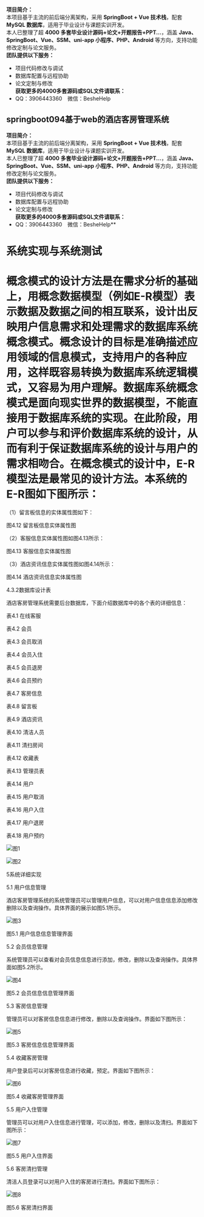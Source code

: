 **项目简介：**  
本项目基于主流的前后端分离架构，采用 **SpringBoot + Vue 技术栈**，配套 **MySQL 数据库**，适用于毕业设计与课题实训开发。  
本人已整理了超 **4000 多套毕业设计源码+论文+开题报告+PPT...**，涵盖 **Java、SpringBoot、Vue、SSM、uni-app 小程序、PHP、Android** 等方向，支持功能修改定制与论文服务。  
**团队提供以下服务：**  
- 项目代码修改与调试  
- 数据库配置与远程协助  
- 论文定制与修改  
**获取更多的4000多套源码或SQL文件请联系：**  
- QQ：3906443360 微信：BesheHelp


## springboot094基于web的酒店客房管理系统

**项目简介：**  
本项目基于主流的前后端分离架构，采用 **SpringBoot + Vue 技术栈**，配套 **MySQL 数据库**，适用于毕业设计与课题实训开发。  
本人已整理了超 **4000 多套毕业设计源码+论文+开题报告+PPT...**，涵盖 **Java、SpringBoot、Vue、SSM、uni-app 小程序、PHP、Android** 等方向，支持功能修改定制与论文服务。  
**团队提供以下服务：**  
- 项目代码修改与调试  
- 数据库配置与远程协助  
- 论文定制与修改  
**获取更多的4000多套源码或SQL文件请联系：**  
- QQ：3906443360 微信：BesheHelp**


# 系统实现与系统测试

# 概念模式的设计方法是在需求分析的基础上，用概念数据模型（例如E-R模型）表示数据及数据之间的相互联系，设计出反映用户信息需求和处理需求的数据库系统概念模式。概念设计的目标是准确描述应用领域的信息模式，支持用户的各种应用，这样既容易转换为数据库系统逻辑模式，又容易为用户理解。数据库系统概念模式是面向现实世界的数据模型，不能直接用于数据库系统的实现。在此阶段，用户可以参与和评价数据库系统的设计，从而有利于保证数据库系统的设计与用户的需求相吻合。在概念模式的设计中，E-R模型法是最常见的设计方法。本系统的E-R图如下图所示：

（1）留言板信息的实体属性图如下：

图4.12  留言板信息实体属性图

（2）客服信息实体属性图如图4.13所示：

图4.13  客服信息实体属性图

（3）酒店资讯信息实体属性图如图4.14所示：

图4.14 酒店资讯信息实体属性图

4.3.2数据库设计表

酒店客房管理系统需要后台数据库，下面介绍数据库中的各个表的详细信息：

表4.1 在线客服

表4.2 会员

表4.3 会员取消

表4.4 会员入住

表4.5 会员退房

表4.6 会员预约

表4.7 客房信息

表4.8 留言板

表4.9 酒店资讯

表4.10 清洁人员

表4.11 清扫房间

表4.12 收藏表

表4.13 管理员表

表4.14 用户

表4.15 用户取消

表4.16 用户入住

表4.17 用户退房

表4.18 用户预约

![图1](images/image_0.gif)

![图2](images/image_1.gif)

5系统详细实现

5.1 用户信息管理

酒店客房管理系统的系统管理员可以管理用户信息，可以对用户信息信息添加修改删除以及查询操作。具体界面的展示如图5.1所示。

![图3](images/image_2.png)

图5.1 用户信息信息管理界面

5.2 会员信息管理

系统管理员可以查看对会员信息信息进行添加，修改，删除以及查询操作。具体界面如图5.2所示。

![图4](images/image_3.png)

图5.2 会员信息信息管理界面

5.3 客房信息管理

管理员可以对客房信息信息进行修改，删除以及查询操作。界面如下图所示：

![图5](images/image_4.png)

图5.3 客房信息信息管理界面

5.4 收藏客房管理

用户登录后可以对客房信息进行收藏，预定。界面如下图所示：

![图6](images/image_5.png)

图5.4 收藏客房管理界面

5.5 用户入住管理

管理员可以对用户入住信息进行管理，可以添加，修改，删除以及清扫。界面如下图所示：

![图7](images/image_6.png)

图5.5 用户入住界面

5.6 客房清扫管理

清洁人员登录可以对用户入住的客房进行清扫。界面如下图所示：

![图8](images/image_7.png)

图5.6 客房清扫界面


